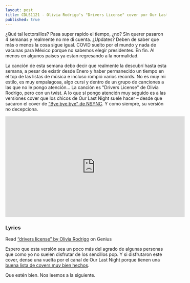 ```yaml
---
layout: post
title: CDLS1121 - Olivia Rodrigo's "Drivers License" cover por Our Last Night
published: true
---
```


¿Qué tal lectorsillos? Pasa super rapido el tiempo, ¿no? Sin querer pasaron 4 semanas y realmente no me di cuenta. ¿Updates? Deben de saber que más o menos la cosa sigue igual. COVID suelto por el mundo y nada de vacunas para México porque no sabemos elegir presidentes. En fin. Al menos en algunos paises ya estan regresando a la normalidad.

La canción de esta semana debo decir que realmente la descubrí hasta esta semana, a pesar de existir desde Enero y haber permanecido un tiempo en el top de las listas de música e incluso rompió varios records. No es muy mi estilo, es muy empalagosa, algo cursi y dentro de un grupo de canciones a las que no le pongo atención... La canción es "Drivers License" de Olivia Rodrigo, pero con un twist. A lo que sí pongo atención muy seguido es a las versiones cover que los chicos de Our Last Night suele hacer &ndash; desde que sacaron el cover de ["Bye bye bye" de NSYNC](https://www.youtube.com/watch?v=aflSg5NyWfo). Y como siempre, su versión no decepciona.

<div class="videoWrapper">
    <iframe width="560" height="315" src="https://www.youtube.com/embed/ZYO27D9ewTI" frameborder="0" allow="accelerometer; autoplay; clipboard-write; encrypted-media; gyroscope; picture-in-picture" allowfullscreen></iframe>
</div>

### Lyrics
<div id='rg_embed_link_5795230' class='rg_embed_link' data-song-id='5795230'>Read <a href='https://genius.com/Olivia-rodrigo-drivers-license-lyrics'>“​drivers license” by Olivia Rodrigo</a> on Genius</div> <script crossorigin src='//genius.com/songs/5795230/embed.js'></script>

Espero que esta versión sea un poco más del agrado de algunas personas que como yo no suelen disfrutar de los sencillos pop. Y si disfrutaron este cover, dense una vuelta por el canal de Our Last Night porque tienen una [buena lista de covers muy bien hechos](https://www.youtube.com/watch?v=Pt6ktkXYjf0&list=PLQtqTMmRSduumJvC6p2JlTK0oXW0XGufZ).

Que estén bien. Nos leemos a la siguiente.